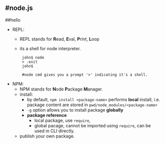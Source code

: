 #node.js
---
##hello
 * REPL:
	 * REPL stands for **R**ead, **E**val, **P**rint, **L**oop
	 * its a shell for node interpreter.
			
			john$ node
			> .exit
			john$ 
			
			#node cmd gives you a prompt '>' indicating it's a shell.

 * NPM:
	 * NPM stands for **N**ode **P**ackage **M**anager.
	 * install:
		 * by default, `npm install <package-name>` performs **local** install, i.e. package content are stored in `pwd/node_modules/<package-name>`
		 * `-g` option allows you to install package **globally**
		 * **package reference**
			 * local package, use `require`,
			 * global pacage, cannot be imported using `require`, can be used in CLI directly.
	 * publish your own package.